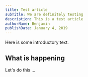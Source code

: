 ```yaml
---
title: Test article
subTitle: We are definitely testing
description: This is a test article
authorName: Benjamin
publishDate: January 4, 2019
---
```


Here is some introductory text.

## What is happening

Let's do this ...
